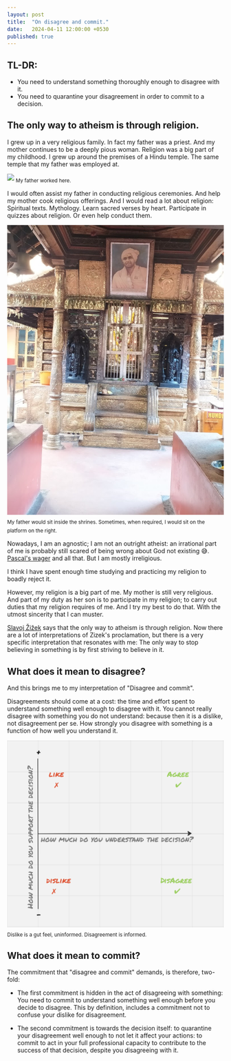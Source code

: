 ```yaml
---
layout: post
title:  "On disagree and commit."
date:   2024-04-11 12:00:00 +0530
published: true
---
```


## TL-DR:
* You need to understand something thoroughly enough to disagree with it.
* You need to quarantine your disagreement in order to commit to a decision.

## The only way to atheism is through religion.
I grew up in a very religious family. In fact my father was a priest. And my mother continues to be a deeply pious woman. Religion was a big part of my childhood. I grew up around the premises of a Hindu temple. The same temple that my father was employed at.

![](/assets/2024-04-11/lvtemple.jpeg)
<sub>My father worked here.</sub>


I would often assist my father in conducting religious ceremonies. And help my mother cook religious offerings. And I would read a lot about religion: Spiritual texts. Mythology. Learn sacred verses by heart. Participate in quizzes about religion. Or even help conduct them.

![](/assets/2024-04-11/lvtemple2.jpeg)
<sub>My father would sit inside the shrines. Sometimes, when required, I would sit on the platform on the right.</sub>

Nowadays, I am an agnostic; I am not an outright atheist: an irrational part of me is probably still scared of being wrong about God not existing 😅. [Pascal's wager](https://en.wikipedia.org/wiki/Pascal%27s_wager) and all that. But I am mostly irreligious.


I think I have spent enough time studying and practicing my religion to boadly reject it. 

However, my religion is a big part of me. My mother is still very religious. And part of my duty as her son is to participate in my religion; to carry out duties that my religion requires of me. And I try my best to do that. With the utmost sincerity that I can muster.


[Slavoj Žižek](https://en.wikipedia.org/wiki/Slavoj_%C5%BDi%C5%BEek) says that the only way to atheism is through religion. Now there are a lot of interpretations of Zizek's proclamation, but there is a very specific interpretation that resonates with me: The only way to stop believing in something is by first striving to believe in it. 


## What does it mean to disagree?
And this brings me to my interpretation of "Disagree and commit". 

Disagreements should come at a cost: the time and effort spent to understand something well enough to disagree with it. You cannot really disagree with something you do not understand: because then it is a dislike, not disagreement per se. How strongly you disagree with something is a function of how well you understand it.

![](/assets/2024-04-11/dislike-vs-disagree.png)
<sub>Dislike is a gut feel, uninformed. Disagreement is informed.</sub>


## What does it mean to commit?
The commitment that "disagree and commit" demands, is therefore, two-fold: 

* The first commitment is hidden in the act of disagreeing with something: You need to commit to understand something well enough before you decide to disagree. This by definition, includes a commitment not to confuse your dislike for disagreement.

* The second commitment is towards the decision itself: to quarantine your disagreement well enough to not let it affect your actions: to commit to act in your full professional capacity to contribute to the success of that decision, despite you disagreeing with it.



